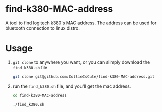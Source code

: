 find-k380-MAC-address
===
A tool to find logitech k380's MAC address. The address can be used for bluetooth connection to linux distro.

# Usage
1. `git clone` to anywhere you want, or you can slimply download the `find_k380.sh` file
	```bash
	git clone git@github.com:CollieIsCute/find-k380-MAC-address.git
	```
2. run the `find_k380.sh` file, and you'll get the mac address.
	```bash
	cd find-k380-MAC-address
	```
	```bash
	./find_k380.sh
	```